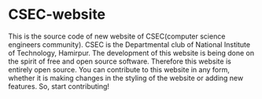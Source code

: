 CSEC-website
============
This is the source code of new website of CSEC(computer science engineers community). CSEC is the Departmental club of National Institute of Technology, Hamirpur.
The development of this website is being done on the spirit of free and open source software. Therefore this website is entirely open source. You can contribute to this website in any form, whether it is making changes in the styling of the website or adding new features. So, start contributing!
